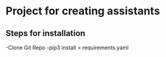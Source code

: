 # Project for creating assistants

## Steps for installation

-Clone Git Repo
-pip3 install > requirements.yaml
